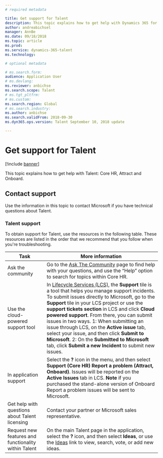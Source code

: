 ```yaml
---
# required metadata

title: Get support for Talent
description: This topic explains how to get help with Dynamics 365 for Talent.
author: andreabichsel
manager: AnnBe
ms.date: 09/18/2018
ms.topic: article
ms.prod: 
ms.service: dynamics-365-talent
ms.technology: 

# optional metadata

# ms.search.form: 
audience: Application User
# ms.devlang: 
ms.reviewer: anbichse
ms.search.scope: Talent
# ms.tgt_pltfrm: 
# ms.custom: 
ms.search.region: Global
# ms.search.industry: 
ms.author: anbichse
ms.search.validFrom: 2018-09-30
ms.dyn365.ops.version: Talent September 10, 2018 update

---
```


# Get support for Talent

[!include [banner](includes/banner.md)]

This topic explains how to get help with Talent: Core HR, Attract and Onboard.

Contact support
---------------

Use the information in this topic to contact Microsoft if you have technical
questions about Talent.

### Talent support 

To obtain support for Talent, use the resources in the following table. These
resources are listed in the order that we recommend that you follow when you're
troubleshooting.

| **Task**                                                | **More information**                                                                                                                                                                                                                                                                                                                                                                                                                                                                                                                                            |
|---------------------------------------------------------|-----------------------------------------------------------------------------------------------------------------------------------------------------------------------------------------------------------------------------------------------------------------------------------------------------------------------------------------------------------------------------------------------------------------------------------------------------------------------------------------------------------------------------------------------------------------|
| Ask the community                                      | Go to the [Ask The Community](https://community.dynamics.com/365/talent) page to find help with your questions, and use the “Help” option to search for topics within Core HR.                                                                                                                                                                                                                                                                                                                                                                                  |
| Use the cloud-powered support tool                     | In [Lifecycle Services (LCS)](https://lcs.dynamics.com/), the **Support** tile is a tool that helps you manage support incidents. To submit issues directly to Microsoft, go to the **Support** tile in your LCS project or use the **support tickets section** in LCS and click **Cloud powered support**. From there, you can submit issues in two ways. 1: When submitting an issue through LCS, on the **Active issue** tab, select your issue, and then click **Submit to Microsoft**. 2: On the **Submitted to Microsoft** tab, click **Submit a new Incident** to submit new issues.  |
| In application support                                 | Select the **?** icon in the menu, and then select **Support (Core HR) Report a problem (Attract, Onboard)**. Issues will be reported on the **Active Issues** tab in LCS. **Note** if you purchased the stand-alone version of Onboard Report a problem issues will be sent to Microsoft.  |
| Get help with questions about Talent licensing         | Contact your partner or Microsoft sales representative.     |
| Request new features and functionality within Talent | On the main Talent page in the application, select the **?** icon, and then select **Ideas**, or use the [Ideas](https://experience.dynamics.com/ideas/) link to view, search, vote, or add new ideas.          |                                                                                                                                                                                                                                                                                           
